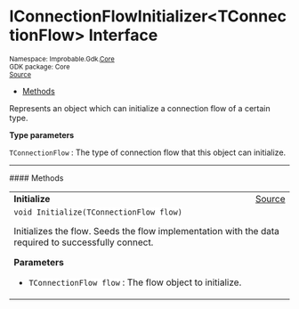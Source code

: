 
# IConnectionFlowInitializer&lt;TConnectionFlow&gt; Interface
<sup>
Namespace: Improbable.Gdk.<a href="{{urlRoot}}/api/core-index">Core</a><br/>
GDK package: Core<br/>
<a href="https://www.github.com/spatialos/gdk-for-unity/blob/06858069/workers/unity/Packages/io.improbable.gdk.core/Worker/ConnectionHandlers/ConnectionFlowInitializers.cs/#L9">Source</a>
<style>
a code {
                    padding: 0em 0.25em!important;
}
code {
                    background-color: #ffffff!important;
}
</style>
</sup>
<nav id="pageToc" class="page-toc"><ul><li><a href="#methods">Methods</a>
</ul></nav>

</p>



<p>Represents an object which can initialize a connection flow of a certain type. </p>


</p>

<b>Type parameters</b>

<code>TConnectionFlow</code> : The type of connection flow that this object can initialize.












</p>
<hr style="width:100%; border-top-color:#d8d8d8" />
#### Methods


</p>




<table width="100%">
    <tr>
        <td style="border-right:none"><b>Initialize</b></td>
        <td style="border-left:none; text-align:right"><a href="https://www.github.com/spatialos/gdk-for-unity/blob/06858069/workers/unity/Packages/io.improbable.gdk.core/Worker/ConnectionHandlers/ConnectionFlowInitializers.cs/#L15">Source</a></td>
    </tr>
    <tr>
        <td colspan="2">
<code>void Initialize(TConnectionFlow flow)</code></p>
Initializes the flow. Seeds the flow implementation with the data required to successfully connect. 


</p>

<b>Parameters</b>

<ul>
<li><code>TConnectionFlow flow</code> : The flow object to initialize.</li>
</ul>





</td>
    </tr>
</table>





